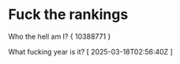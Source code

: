 # Fuck the rankings

Who the hell am I?
{ 10388771 }

What fucking year is it?
[ 2025-03-18T02:56:40Z ]
